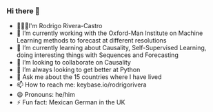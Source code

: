### Hi there 👋

<!--
**rodrigorivera/rodrigorivera** is a ✨ _special_ ✨ repository because its `README.md` (this file) appears on your GitHub profile.
Here are some ideas to get you started:
-->
- 🙋🏻‍♂️I'm Rodrigo Rivera-Castro
- 🔭 I’m currently working with the Oxford-Man Institute on Machine Learning methods to forecast at different resolutions
- 🌱 I’m currently learning about Causality, Self-Supervised Learning, doing interesting things with Sequences and Forecasting
- 👯 I’m looking to collaborate on Causality
- 🤔 I’m always looking to get better at Python
- 💬 Ask me about the 15 countries where I have lived
- 📫 How to reach me: keybase.io/rodrigorivera
- 😄 Pronouns: he/him
- ⚡ Fun fact: Mexican German in the UK

